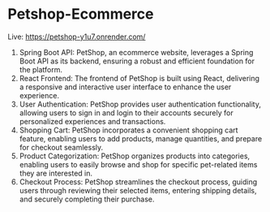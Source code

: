 # Petshop-Ecommerce

Live: https://petshop-y1u7.onrender.com/

1. Spring Boot API: PetShop, an ecommerce website, leverages a Spring Boot API as its backend, ensuring a robust and efficient foundation for the platform.
2. React Frontend: The frontend of PetShop is built using React, delivering a responsive and interactive user interface to enhance the user experience.
3. User Authentication: PetShop provides user authentication functionality, allowing users to sign in and login to their accounts securely for personalized experiences and transactions.
4. Shopping Cart: PetShop incorporates a convenient shopping cart feature, enabling users to add products, manage quantities, and prepare for checkout seamlessly.
5. Product Categorization: PetShop organizes products into categories, enabling users to easily browse and shop for specific pet-related items they are interested in.
6. Checkout Process: PetShop streamlines the checkout process, guiding users through reviewing their selected items, entering shipping details, and securely completing their purchase.
   

